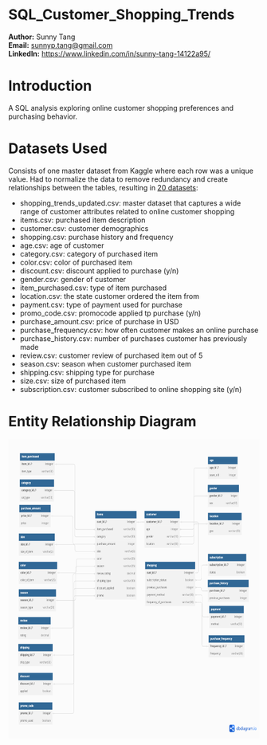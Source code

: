 # SQL_Customer_Shopping_Trends
**Author:** Sunny Tang  
**Email:** sunnyp.tang@gmail.com  
**LinkedIn:** https://www.linkedin.com/in/sunny-tang-14122a95/

# Introduction
A SQL analysis exploring online customer shopping preferences and purchasing behavior.

# Datasets Used  
Consists of one master dataset from Kaggle where each row was a unique value. Had to normalize the data to remove redundancy and create relationships between the tables, resulting in [20 datasets](/datsets):  

  * shopping_trends_updated.csv: master dataset that captures a wide range of customer attributes related to online customer shopping
  * items.csv: purchased item description  
  * customer.csv: customer demographics
  * shopping.csv: purchase history and frequency
  * age.csv: age of customer
  * category.csv: category of purchased item
  * color.csv: color of purchased item
  * discount.csv: discount applied to purchase (y/n)
  * gender.csv: gender of customer
  * item_purchased.csv: type of item purchased
  * location.csv: the state customer ordered the item from
  * payment.csv: type of payment used for purchase
  * promo_code.csv: promocode applied tp purchase (y/n)
  * purchase_amount.csv: price of purchase in USD
  * purchase_frequency.csv: how often customer makes an online purchase
  * purchase_history.csv: number of purchases customer has previously made
  * review.csv: customer review of purchased item out of 5
  * season.csv: season when customer purchased item
  * shipping.csv: shipping type for purchase
  * size.csv: size of purchased item
  * subscription.csv: customer subscribed to online shopping site (y/n)

# Entity Relationship Diagram
<img src="images/diagram.png" width="700" height="600">
